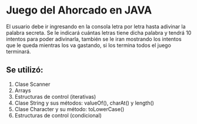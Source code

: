 # Juego del Ahorcado en JAVA

El usuario debe ir ingresando en la consola letra por letra hasta adivinar la palabra secreta. Se le indicará cuántas letras tiene dicha palabra y tendrá 10 intentos para poder adivinarla, también se le iran mostrando los intentos que le queda mientras los va gastando,  si los termina todos el juego terminará.

## Se utilizó:

1. Clase Scanner
2. Arrays
3. Estructuras de control (iterativas)
4. Clase String y sus métodos: valueOf(), charAt() y length()
5. Clase Character y su método: toLowerCase()
6. Estructuras de control (condicional)